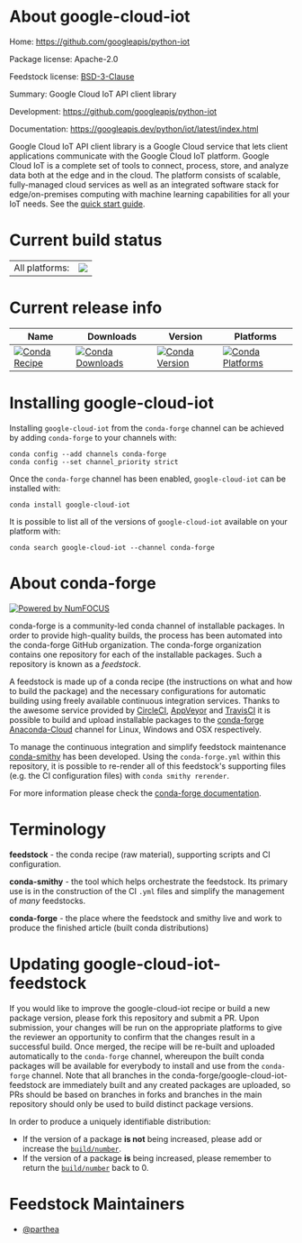 About google-cloud-iot
======================

Home: https://github.com/googleapis/python-iot

Package license: Apache-2.0

Feedstock license: [BSD-3-Clause](https://github.com/conda-forge/google-cloud-iot-feedstock/blob/master/LICENSE.txt)

Summary: Google Cloud IoT API client library

Development: https://github.com/googleapis/python-iot

Documentation: https://googleapis.dev/python/iot/latest/index.html

Google Cloud IoT API client library is a Google Cloud service that lets client applications communicate with the Google Cloud IoT platform. Google Cloud IoT is a complete set of tools to connect, process, store, and analyze data both at the edge and in the cloud. The platform consists of scalable, fully-managed cloud services as well as an integrated software stack for edge/on-premises computing with machine learning capabilities for all your IoT needs.
See the [quick start guide](https://googleapis.dev/python/iot/latest/index.html#quick-start).

Current build status
====================


<table><tr><td>All platforms:</td>
    <td>
      <a href="https://dev.azure.com/conda-forge/feedstock-builds/_build/latest?definitionId=9634&branchName=master">
        <img src="https://dev.azure.com/conda-forge/feedstock-builds/_apis/build/status/google-cloud-iot-feedstock?branchName=master">
      </a>
    </td>
  </tr>
</table>

Current release info
====================

| Name | Downloads | Version | Platforms |
| --- | --- | --- | --- |
| [![Conda Recipe](https://img.shields.io/badge/recipe-google--cloud--iot-green.svg)](https://anaconda.org/conda-forge/google-cloud-iot) | [![Conda Downloads](https://img.shields.io/conda/dn/conda-forge/google-cloud-iot.svg)](https://anaconda.org/conda-forge/google-cloud-iot) | [![Conda Version](https://img.shields.io/conda/vn/conda-forge/google-cloud-iot.svg)](https://anaconda.org/conda-forge/google-cloud-iot) | [![Conda Platforms](https://img.shields.io/conda/pn/conda-forge/google-cloud-iot.svg)](https://anaconda.org/conda-forge/google-cloud-iot) |

Installing google-cloud-iot
===========================

Installing `google-cloud-iot` from the `conda-forge` channel can be achieved by adding `conda-forge` to your channels with:

```
conda config --add channels conda-forge
conda config --set channel_priority strict
```

Once the `conda-forge` channel has been enabled, `google-cloud-iot` can be installed with:

```
conda install google-cloud-iot
```

It is possible to list all of the versions of `google-cloud-iot` available on your platform with:

```
conda search google-cloud-iot --channel conda-forge
```


About conda-forge
=================

[![Powered by
NumFOCUS](https://img.shields.io/badge/powered%20by-NumFOCUS-orange.svg?style=flat&colorA=E1523D&colorB=007D8A)](https://numfocus.org)

conda-forge is a community-led conda channel of installable packages.
In order to provide high-quality builds, the process has been automated into the
conda-forge GitHub organization. The conda-forge organization contains one repository
for each of the installable packages. Such a repository is known as a *feedstock*.

A feedstock is made up of a conda recipe (the instructions on what and how to build
the package) and the necessary configurations for automatic building using freely
available continuous integration services. Thanks to the awesome service provided by
[CircleCI](https://circleci.com/), [AppVeyor](https://www.appveyor.com/)
and [TravisCI](https://travis-ci.com/) it is possible to build and upload installable
packages to the [conda-forge](https://anaconda.org/conda-forge)
[Anaconda-Cloud](https://anaconda.org/) channel for Linux, Windows and OSX respectively.

To manage the continuous integration and simplify feedstock maintenance
[conda-smithy](https://github.com/conda-forge/conda-smithy) has been developed.
Using the ``conda-forge.yml`` within this repository, it is possible to re-render all of
this feedstock's supporting files (e.g. the CI configuration files) with ``conda smithy rerender``.

For more information please check the [conda-forge documentation](https://conda-forge.org/docs/).

Terminology
===========

**feedstock** - the conda recipe (raw material), supporting scripts and CI configuration.

**conda-smithy** - the tool which helps orchestrate the feedstock.
                   Its primary use is in the construction of the CI ``.yml`` files
                   and simplify the management of *many* feedstocks.

**conda-forge** - the place where the feedstock and smithy live and work to
                  produce the finished article (built conda distributions)


Updating google-cloud-iot-feedstock
===================================

If you would like to improve the google-cloud-iot recipe or build a new
package version, please fork this repository and submit a PR. Upon submission,
your changes will be run on the appropriate platforms to give the reviewer an
opportunity to confirm that the changes result in a successful build. Once
merged, the recipe will be re-built and uploaded automatically to the
`conda-forge` channel, whereupon the built conda packages will be available for
everybody to install and use from the `conda-forge` channel.
Note that all branches in the conda-forge/google-cloud-iot-feedstock are
immediately built and any created packages are uploaded, so PRs should be based
on branches in forks and branches in the main repository should only be used to
build distinct package versions.

In order to produce a uniquely identifiable distribution:
 * If the version of a package **is not** being increased, please add or increase
   the [``build/number``](https://docs.conda.io/projects/conda-build/en/latest/resources/define-metadata.html#build-number-and-string).
 * If the version of a package **is** being increased, please remember to return
   the [``build/number``](https://docs.conda.io/projects/conda-build/en/latest/resources/define-metadata.html#build-number-and-string)
   back to 0.

Feedstock Maintainers
=====================

* [@parthea](https://github.com/parthea/)

